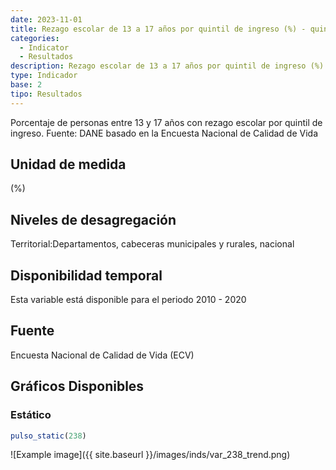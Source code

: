 ```yaml
---
date: 2023-11-01
title: Rezago escolar de 13 a 17 años por quintil de ingreso (%) - quintil 5
categories:
  - Indicator
  - Resultados
description: Rezago escolar de 13 a 17 años por quintil de ingreso (%) - quintil 5
type: Indicador
base: 2
tipo: Resultados
--- 
```


Porcentaje de personas entre 13 y 17 años con rezago escolar por quintil de ingreso.
Fuente: DANE basado en la Encuesta Nacional de Calidad de Vida

## Unidad de medida
(%)

## Niveles de desagregación
Territorial:Departamentos, cabeceras municipales y rurales, nacional

## Disponibilidad temporal
Esta variable está disponible para el periodo 2010 - 2020

## Fuente
Encuesta Nacional de Calidad de Vida (ECV)

## Gráficos Disponibles

### Estático

``` R
pulso_static(238)
```

![Example image]({{ site.baseurl }}/images/inds/var_238_trend.png)